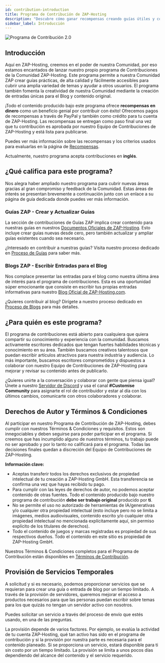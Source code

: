 ```yaml
---
id: contribution-introduction
title: Programa de Contribución de ZAP-Hosting
description: "Descubre cómo ganar recompensas creando guías útiles y contenido para el blog de la comunidad de ZAP-Hosting → Aprende más ahora"
sidebar_label: Introducción
---
```


![Programa de Contribución 2.0](https://screensaver01.zap-hosting.com/index.php/s/djbjL5gHGRCYAzq/preview)

## Introducción

Aquí en ZAP-Hosting, creemos en el poder de nuestra Comunidad, por eso estamos encantados de lanzar nuestro propio programa de Contribuciones de la Comunidad ZAP-Hosting. Este programa permite a nuestra Comunidad ZAP crear guías prácticas, de alta calidad y fácilmente accesibles para cubrir una amplia variedad de temas y ayudar a otros usuarios. El programa también fomenta la creatividad de nuestra Comunidad mediante la creación de entradas únicas para el Blog y contenido original.

¡Todo el contenido producido bajo este programa ofrece **recompensas en dinero** como un beneficio genial por contribuir con éxito! Ofrecemos pagos de recompensas a través de PayPal y también como crédito para tu cuenta de ZAP-Hosting. Las recompensas se entregan como paso final una vez que tu contribución es aprobada por nuestro Equipo de Contribuciones de ZAP-Hosting y está lista para publicarse.

Puedes ver más información sobre las recompensas y los criterios usados para evaluarlas en la página de [Recompensas](contribution-rewards.md).

Actualmente, nuestro programa acepta contribuciones en **inglés**.

## ¿Qué califica para este programa?

Nos alegra haber ampliado nuestro programa para cubrir nuevas áreas gracias al gran compromiso y feedback de la Comunidad. Estas áreas de interés se presentan brevemente a continuación junto con un enlace a su página de guía dedicada donde puedes ver más información.

### Guías ZAP - Crear y Actualizar Guías

La sección de contribuciones de Guías ZAP implica crear contenido para nuestras guías en nuestros [Documentos Oficiales de ZAP-Hosting](https://zap-hosting.com/guides/). Esto incluye crear guías nuevas desde cero, pero también actualizar y ampliar guías existentes cuando sea necesario.

¿Interesado en contribuir a nuestras guías? Visita nuestro proceso dedicado en [Proceso de Guías](contribution-guides.md) para saber más.

### Blogs ZAP - Escribir Entradas para el Blog

Nos complace presentar las entradas para el blog como nuestra última área de interés para el programa de contribuciones. Esta es una oportunidad súper emocionante que consiste en escribir tus propias entradas informativas para nuestro [Blog Oficial de ZAP-Hosting.com](https://zap-hosting.com/en/blog/).

¿Quieres contribuir al blog? Dirígete a nuestro proceso dedicado en [Proceso de Blogs](contribution-blogs.md) para más detalles.

## ¿Para quién es este programa?

El programa de contribuciones está abierto para cualquiera que quiera compartir su conocimiento y experiencia con la comunidad. Buscamos activamente escritores dedicados que tengan fuertes habilidades técnicas y conocimiento en su área. También buscamos creativos talentosos que puedan escribir artículos atractivos para nuestra industria y audiencia. Lo más importante, buscamos escritores comprometidos y dispuestos a colaborar con nuestro Equipo de Contribuciones de ZAP-Hosting para mejorar y revisar su contenido antes de publicarlo.

¿Quieres unirte a la conversación y colaborar con gente que piensa igual? Únete a nuestro [Servidor de Discord](https://discord.com/invite/zaphosting) y usa el canal **#Customise Community** para asignarte el rol de contribuidor y estar al día con los últimos cambios, comunicarte con otros colaboradores y colaborar.

## Derechos de Autor y Términos & Condiciones

Al participar en nuestro Programa de Contribución de ZAP-Hosting, debes cumplir con nuestros Términos & Condiciones y requisitos. Estos son innegociables y deben seguirse para poder participar en el programa. Si creemos que has incumplido alguno de nuestros términos, tu trabajo puede no ser aprobado y por lo tanto no calificará para el programa. Todas las decisiones finales quedan a discreción del Equipo de Contribuciones de ZAP-Hosting.

**Información clave:**
- Aceptas transferir todos los derechos exclusivos de propiedad intelectual de tu creación a ZAP-Hosting GmbH. Esta transferencia se confirma una vez que hayas recibido tu pago.
- Para cumplir con las leyes de derechos de autor, no podemos aceptar contenido de otras fuentes. Todo el contenido producido bajo nuestro programa de contribución **debe ser trabajo original** producido por **ti**.
- No se permite el uso no autorizado de herramientas de IA/generativas y/o cualquier otra propiedad intelectual (esto incluye pero no se limita a imágenes, medios audiovisuales, contenido escrito y/o cualquier otra propiedad intelectual no mencionada explícitamente aquí, sin permiso explícito de los titulares de derechos).
- Todo el contenido de juegos y marcas registradas es propiedad de sus respectivos dueños. Todo el contenido en este sitio es propiedad de ZAP-Hosting GmbH.

Nuestros Términos & Condiciones completos para el Programa de Contribución están disponibles en [Términos de Contribución](contribution-terms.md).

## Provisión de Servicios Temporales

A solicitud y si es necesario, podemos proporcionar servicios que se requieran para crear una guía o entrada de blog por un tiempo limitado. A través de la provisión de servidores, queremos mejorar el acceso a productos necesarios para que las personas puedan escribir sobre temas para los que quizás no tengan un servidor activo con nosotros.

Puedes solicitar un servicio a través del proceso de envío que estés usando, en una de las preguntas.

La provisión depende de varios factores. Por ejemplo, se evalúa la actividad de tu cuenta ZAP-Hosting, qué tan activo has sido en el programa de contribución y si la provisión por nuestra parte es necesaria para el contenido planeado. Si se proporciona un servicio, estará disponible para ti sin costo por un tiempo limitado. La provisión se limita a unos pocos días dependiendo del alcance del contenido y el servicio requerido.